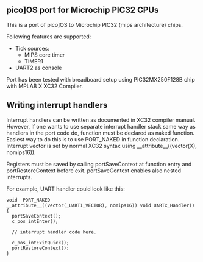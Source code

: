 pico]OS port for Microchip PIC32 CPUs
-------------------------------------

This is a port of pico]OS to Microchip PIC32 (mips architecture) chips.

Following features are supported:

- Tick sources:
  - MIPS core timer
  - TIMER1
- UART2 as console

Port has been tested with breadboard setup
using PIC32MX250F128B chip with MPLAB X XC32 Compiler.

Writing interrupt handlers
--------------------------

Interrupt handlers can be written as documented in
XC32 compiler manual. However, if one wants to use
separate interrupt handler stack same way as handlers
in the port code do, function must be declared as naked function.
Easiest way to do this is to use PORT_NAKED in function
declaration. Interrupt vector is set by normal
XC32 syntax using \_\_attribute\_\_((vector(X), nomips16)).

Registers must be saved by calling portSaveContext at
function entry and portRestoreContext before exit.
portSaveContext enables also nested interrupts.

For example, UART handler could look like this:

    void  PORT_NAKED 
    __attribute__((vector(_UART1_VECTOR), nomips16)) void UARTx_Handler()
    {
      portSaveContext();
      c_pos_intEnter();

      // interrupt handler code here.

      c_pos_intExitQuick();
      portRestoreContext();
    }
